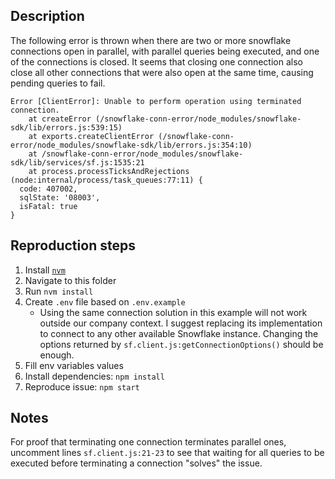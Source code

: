 ## Description
The following error is thrown when there are two or more snowflake connections
open in parallel, with parallel queries being executed, and one of the
connections is closed. It seems that closing one connection also close all
other connections that were also open at the same time, causing pending queries
to fail.

```node
Error [ClientError]: Unable to perform operation using terminated connection.
    at createError (/snowflake-conn-error/node_modules/snowflake-sdk/lib/errors.js:539:15)
    at exports.createClientError (/snowflake-conn-error/node_modules/snowflake-sdk/lib/errors.js:354:10)
    at /snowflake-conn-error/node_modules/snowflake-sdk/lib/services/sf.js:1535:21
    at process.processTicksAndRejections (node:internal/process/task_queues:77:11) {
  code: 407002,
  sqlState: '08003',
  isFatal: true
}
```

## Reproduction steps
1. Install [`nvm`](https://github.com/nvm-sh/nvm)
2. Navigate to this folder
3. Run `nvm install`
4. Create `.env` file based on `.env.example`
   - Using the same connection solution in this example will not work outside
     our company context. I suggest replacing its implementation to connect to
     any other available Snowflake instance. Changing the options returned by
     `sf.client.js:getConnectionOptions()` should be enough.
5. Fill env variables values
6. Install dependencies: `npm install`
7. Reproduce issue: `npm start`

## Notes
For proof that terminating one connection terminates parallel ones, uncomment
lines `sf.client.js:21-23` to see that waiting for all queries to be executed
before terminating a connection "solves" the issue. 
